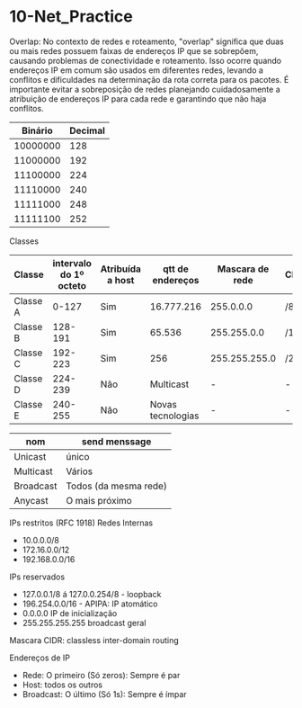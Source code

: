 # 10-Net_Practice

Overlap: No contexto de redes e roteamento, "overlap" significa que duas ou mais redes possuem faixas de endereços IP que se sobrepõem, causando problemas de conectividade e roteamento. Isso ocorre quando endereços IP em comum são usados em diferentes redes, levando a conflitos e dificuldades na determinação da rota correta para os pacotes. É importante evitar a sobreposição de redes planejando cuidadosamente a atribuição de endereços IP para cada rede e garantindo que não haja conflitos.

| Binário | Decimal |
| ------- | ------- |
|10000000|128|
|11000000|192|
|11100000|224|
|11110000|240|
|11111000|248|
|11111100|252|

Classes

| Classe | intervalo do 1º octeto | Atribuída a host | qtt de endereços | Mascara  de rede | CIDR |
| --- | --- | --- | --- | --- | --- |
| Classe A | 0-127 | Sim | 16.777.216 | 255.0.0.0 | /8 |
| Classe B | 128-191 | Sim | 65.536 | 255.255.0.0 | /16 |
| Classe C | 192-223 | Sim | 256 | 255.255.255.0 | /24 |
| Classe D | 224-239 | Não | Multicast | - | - |
| Classe E | 240-255 | Não | Novas tecnologias | - | - |

|nom|send menssage |
| --- | --- |
| Unicast | único |
| Multicast | Vários |
| Broadcast | Todos (da mesma rede)|
| Anycast | O mais próximo |

IPs restritos (RFC 1918)
Redes Internas
- 10.0.0.0/8
- 172.16.0.0/12
- 192.168.0.0/16

IPs reservados
- 127.0.0.1/8 á 127.0.0.254/8 - loopback
- 196.254.0.0/16 - APIPA: IP atomático
- 0.0.0.0 IP de inicialização
- 255.255.255.255 broadcast geral

Mascara CIDR:  classless inter-domain routing

Endereços de IP
- Rede: O primeiro (Só zeros): Sempre é par
- Host: todos os outros
- Broadcast: O último (Só 1s): Sempre é ímpar

